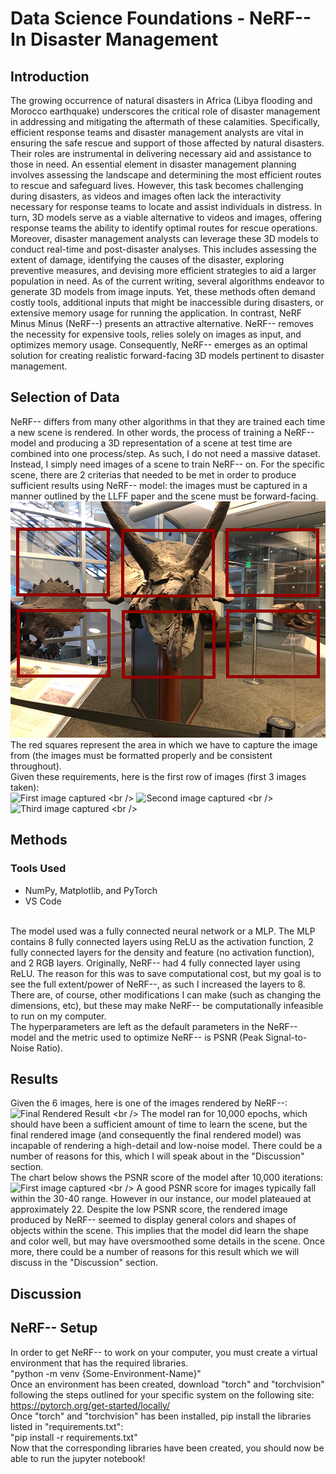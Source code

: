 # Data Science Foundations - NeRF-- In Disaster Management
## Introduction
The growing occurrence of natural disasters in Africa (Libya flooding and Morocco earthquake) underscores the critical role of disaster management in addressing and mitigating the aftermath of these calamities. Specifically, efficient response teams and disaster management analysts are vital in ensuring the safe rescue and support of those affected by natural disasters. Their roles are instrumental in delivering necessary aid and assistance to those in need. An essential element in disaster management planning involves assessing the landscape and determining the most efficient routes to rescue and safeguard lives. However, this task becomes challenging during disasters, as videos and images often lack the interactivity necessary for response teams to locate and assist individuals in distress. In turn, 3D models serve as a viable alternative to videos and images, offering response teams the ability to identify optimal routes for rescue operations. Moreover, disaster management analysts can leverage these 3D models to conduct real-time and post-disaster analyses. This includes assessing the extent of damage, identifying the causes of the disaster, exploring preventive measures, and devising more efficient strategies to aid a larger population in need. As of the current writing, several algorithms endeavor to generate 3D models from image inputs. Yet, these methods often demand costly tools, additional inputs that might be inaccessible during disasters, or extensive memory usage for running the application. In contrast, NeRF Minus Minus (NeRF--) presents an attractive alternative. NeRF-- removes the necessity for expensive tools, relies solely on images as input, and optimizes memory usage. Consequently, NeRF-- emerges as an optimal solution for creating realistic forward-facing 3D models pertinent to disaster management.
## Selection of Data
NeRF-- differs from many other algorithms in that they are trained each time a new scene is rendered. In other words, the process of training a NeRF-- model and producing a 3D representation of a scene at test time are combined into one process/step. As such, I do not need a massive dataset. Instead, I simply need images of a scene to train NeRF-- on. For the specific scene, there are 2 criterias that needed to be met in order to produce sufficient results using NeRF-- model: the images must be captured in a manner outlined by the LLFF paper and the scene must be forward-facing. <br />
![LLFF instructions for capturing images.](https://github.com/Tommy-Nguyen-cpu/Disaster-Management-NeRF/blob/main/Images/LLFFDinosaur.png) <br />
The red squares represent the area in which we have to capture the image from (the images must be formatted properly and be consistent throughout). <br />
Given these requirements, here is the first row of images (first 3 images taken): <br />
![First image captured]([https://github.com/Tommy-Nguyen-cpu/DisasterManagementNeRF/blob/main/20231121_123031.jpg?raw=true](https://github.com/Tommy-Nguyen-cpu/Disaster-Management-NeRF/blob/main/custom_upload/20231121_123031.jpg)) <br />
![Second image captured]([https://github.com/Tommy-Nguyen-cpu/DisasterManagementNeRF/blob/main/20231121_123033.jpg?raw=true](https://github.com/Tommy-Nguyen-cpu/Disaster-Management-NeRF/blob/main/custom_upload/20231121_123033.jpg)) <br />
![Third image captured]([https://github.com/Tommy-Nguyen-cpu/DisasterManagementNeRF/blob/main/20231121_123035.jpg?raw=true](https://github.com/Tommy-Nguyen-cpu/Disaster-Management-NeRF/blob/main/custom_upload/20231121_123035.jpg)) <br />
## Methods
### Tools Used
- NumPy, Matplotlib, and PyTorch
- VS Code
<!-- --> 
<br />
The model used was a fully connected neural network or a MLP. The MLP contains 8 fully connected layers using ReLU as the activation function, 2 fully connected layers for the density and feature (no activation function), and 2 RGB layers. Originally, NeRF-- had 4 fully connected layer using ReLU. The reason for this was to save computational cost, but my goal is to see the full extent/power of NeRF--, as such I increased the layers to 8. There are, of course, other modifications I can make (such as changing the dimensions, etc), but these may make NeRF-- be computationally infeasible to run on my computer. <br />
The hyperparameters are left as the default parameters in the NeRF-- model and the metric used to optimize NeRF-- is PSNR (Peak Signal-to-Noise Ratio).

## Results
Given the 6 images, here is one of the images rendered by NeRF--: <br />
![Final Rendered Result]([https://github.com/Tommy-Nguyen-cpu/DisasterManagementNeRF/blob/main/Quad2ndFLResult.png?raw=true](https://github.com/Tommy-Nguyen-cpu/Disaster-Management-NeRF/blob/main/Images/Quad2ndFLResult.png)) <br />
The model ran for 10,000 epochs, which should have been a sufficient amount of time to learn the scene, but the final rendered image (and consequently the final rendered model) was incapable of rendering a high-detail and low-noise model. There could be a number of reasons for this, which I will speak about in the "Discussion" section. <br />
The chart below shows the PSNR score of the model after 10,000 iterations: <br />
![First image captured]([https://github.com/Tommy-Nguyen-cpu/DisasterManagementNeRF/blob/main/PSNR2ndFL.png?raw=true](https://github.com/Tommy-Nguyen-cpu/Disaster-Management-NeRF/blob/main/Images/PSNR2ndFL.png)) <br />
A good PSNR score for images typically fall within the 30-40 range. However in our instance, our model plateaued at approximately 22. Despite the low PSNR score, the rendered image produced by NeRF-- seemed to display general colors and shapes of objects within the scene. This implies that the model did learn the shape and color well, but may have oversmoothed some details in the scene. Once more, there could be a number of reasons for this result which we will discuss in the "Discussion" section.

## Discussion


## NeRF-- Setup
In order to get NeRF-- to work on your computer, you must create a virtual environment that has the required libraries. <br />
"python -m venv {Some-Environment-Name}"<br />
Once an environment has been created, download "torch" and "torchvision" following the steps outlined for your specific system on the following site: https://pytorch.org/get-started/locally/ <br />
Once "torch" and "torchvision" has been installed, pip install the libraries listed in "requirements.txt": <br />
"pip install -r requirements.txt" <br />
Now that the corresponding libraries have been created, you should now be able to run the jupyter notebook!
